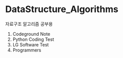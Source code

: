 # DataStructure_Algorithms
자료구조 알고리즘 공부용

1. Codeground Note
2. Python Coding Test
3. LG Software Test
4. Programmers